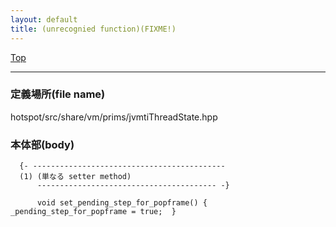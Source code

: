 ```yaml
---
layout: default
title: (unrecognied function)(FIXME!)
---
```

[Top](../index.html)

--- 
### 定義場所(file name)
hotspot/src/share/vm/prims/jvmtiThreadState.hpp


### 本体部(body)
```
  {- -------------------------------------------
  (1) (単なる setter method)
      ---------------------------------------- -}

	  void set_pending_step_for_popframe() { _pending_step_for_popframe = true;  }
	
```


